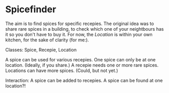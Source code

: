 # Spicefinder

The aim is to find spices for specific recepies. The original idea was to share rare spices in a building, to check which one of your neightbours has it so you don't have to buy it. For now, the _Location_ is within your own kitchen, for the sake of clarity (for me:).

Classes: Spice, Recepie, Location

A spice can be used for various recepies. 
One spice can only be at one location. (Ideally, if you share.) 
A recepie needs one or more rare spices. 
Locations can have more spices. (Could, but not yet.)

Interaction: A spice can be added to recepies. A spice can be found at one location?!

